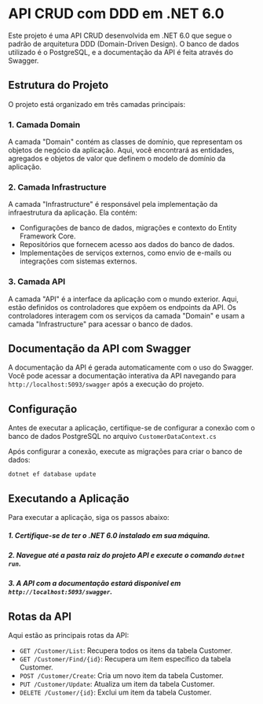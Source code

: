 # API CRUD com DDD em .NET 6.0

Este projeto é uma API CRUD desenvolvida em .NET 6.0 que segue o padrão de arquitetura DDD (Domain-Driven Design). O banco de dados utilizado é o PostgreSQL, e a documentação da API é feita através do Swagger.

## Estrutura do Projeto

O projeto está organizado em três camadas principais:

### 1. Camada Domain

A camada "Domain" contém as classes de domínio, que representam os objetos de negócio da aplicação. Aqui, você encontrará as entidades, agregados e objetos de valor que definem o modelo de domínio da aplicação.

### 2. Camada Infrastructure

A camada "Infrastructure" é responsável pela implementação da infraestrutura da aplicação. Ela contém:

- Configurações de banco de dados, migrações e contexto do Entity Framework Core.
- Repositórios que fornecem acesso aos dados do banco de dados.
- Implementações de serviços externos, como envio de e-mails ou integrações com sistemas externos.

### 3. Camada API

A camada "API" é a interface da aplicação com o mundo exterior. Aqui, estão definidos os controladores que expõem os endpoints da API. Os controladores interagem com os serviços da camada "Domain" e usam a camada "Infrastructure" para acessar o banco de dados.

## Documentação da API com Swagger

A documentação da API é gerada automaticamente com o uso do Swagger. Você pode acessar a documentação interativa da API navegando para `http://localhost:5093/swagger` após a execução do projeto.

## Configuração

Antes de executar a aplicação, certifique-se de configurar a conexão com o banco de dados PostgreSQL no arquivo `CustomerDataContext.cs`

Após configurar a conexão, execute as migrações para criar o banco de dados:

```dotnet ef database update```

## Executando a Aplicação

Para executar a aplicação, siga os passos abaixo:

##### 1. Certifique-se de ter o .NET 6.0 instalado em sua máquina.
##### 2. Navegue até a pasta raiz do projeto API e execute o comando `dotnet run`.
##### 3. A API com a documentação estará disponível em `http://localhost:5093/swagger`.

## Rotas da API

Aqui estão as principais rotas da API:

- `GET /Customer/List`: Recupera todos os itens da tabela Customer.
- `GET /Customer/Find/{id}`: Recupera um item específico da tabela Customer.
- `POST /Customer/Create`: Cria um novo item da tabela Customer.
- `PUT /Customer/Update`: Atualiza um item da tabela Customer.
- `DELETE /Customer/{id}`: Exclui um item da tabela Customer.
